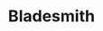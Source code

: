 ---
title: Bladesmith
crosslinks:
- Blacksmith
- knifemaking
- knives
- metalworking
- chefknives
- Shave_Bazaar
- SWORDS
- Serendipity
- progun
- gameofthrones
- Bushcraft
- howto
- xkcd
- 3Dprinting
---